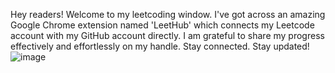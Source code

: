 Hey readers!
Welcome to my leetcoding window.
I've got across an amazing Google Chrome extension named 'LeetHub' which connects my Leetcode account with my GitHub account directly.
I am grateful to share my progress effectively and effortlessly on my handle.
Stay connected.
Stay updated!
![image](https://github.com/user-attachments/assets/c3a14203-a5c5-43c9-be96-175679969cba)

